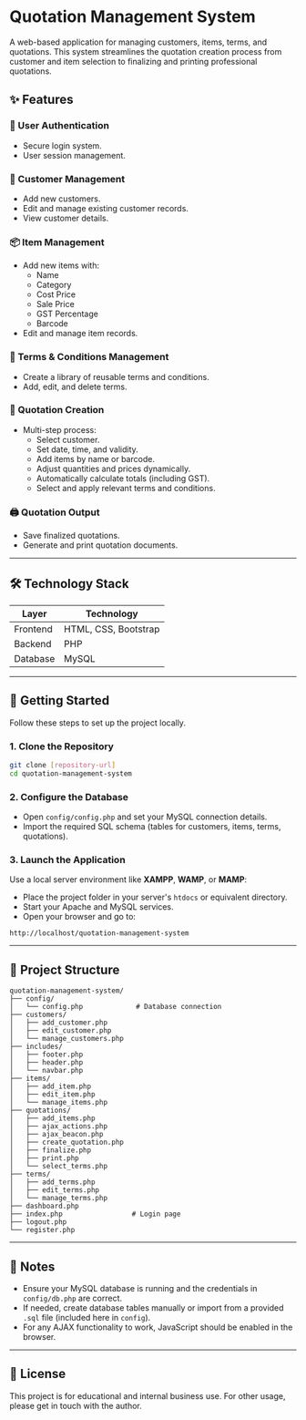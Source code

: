# Quotation Management System

A web-based application for managing customers, items, terms, and quotations. This system streamlines the quotation creation process from customer and item selection to finalizing and printing professional quotations.

## ✨ Features

### 🔐 User Authentication
- Secure login system.
- User session management.

### 👥 Customer Management
- Add new customers.
- Edit and manage existing customer records.
- View customer details.

### 📦 Item Management
- Add new items with:
  - Name
  - Category
  - Cost Price
  - Sale Price
  - GST Percentage
  - Barcode
- Edit and manage item records.

### 📄 Terms & Conditions Management
- Create a library of reusable terms and conditions.
- Add, edit, and delete terms.

### 📑 Quotation Creation
- Multi-step process:
  - Select customer.
  - Set date, time, and validity.
  - Add items by name or barcode.
  - Adjust quantities and prices dynamically.
  - Automatically calculate totals (including GST).
  - Select and apply relevant terms and conditions.

### 🖨️ Quotation Output
- Save finalized quotations.
- Generate and print quotation documents.

---

## 🛠️ Technology Stack

| Layer       | Technology         |
|-------------|--------------------|
| Frontend    | HTML, CSS, Bootstrap |
| Backend     | PHP                |
| Database    | MySQL              |

---

## 🚀 Getting Started

Follow these steps to set up the project locally.

### 1. Clone the Repository

```bash
git clone [repository-url]
cd quotation-management-system
````

### 2. Configure the Database

* Open `config/config.php` and set your MySQL connection details.
* Import the required SQL schema (tables for customers, items, terms, quotations).

### 3. Launch the Application

Use a local server environment like **XAMPP**, **WAMP**, or **MAMP**:

* Place the project folder in your server's `htdocs` or equivalent directory.
* Start your Apache and MySQL services.
* Open your browser and go to:

```
http://localhost/quotation-management-system
```

---

## 📁 Project Structure

```
quotation-management-system/
├── config/
│   └── config.php             # Database connection
├── customers/
│   ├── add_customer.php
│   ├── edit_customer.php
│   └── manage_customers.php
├── includes/
│   ├── footer.php
│   ├── header.php
│   └── navbar.php
├── items/
│   ├── add_item.php
│   ├── edit_item.php
│   └── manage_items.php
├── quotations/
│   ├── add_items.php
│   ├── ajax_actions.php
│   ├── ajax_beacon.php
│   ├── create_quotation.php
│   ├── finalize.php
│   ├── print.php
│   └── select_terms.php
├── terms/
│   ├── add_terms.php
│   ├── edit_terms.php
│   └── manage_terms.php
├── dashboard.php
├── index.php                 # Login page
├── logout.php
└── register.php
```

---

## 📌 Notes

* Ensure your MySQL database is running and the credentials in `config/db.php` are correct.
* If needed, create database tables manually or import from a provided `.sql` file (included here in `config`).
* For any AJAX functionality to work, JavaScript should be enabled in the browser.

---

## 📃 License

This project is for educational and internal business use. For other usage, please get in touch with the author.
